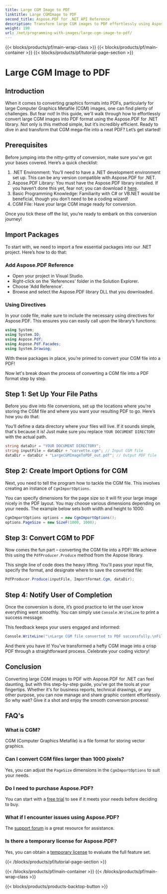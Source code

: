 ```yaml
---
title: Large CGM Image to PDF
linktitle: Large CGMImage to PDF
second_title: Aspose.PDF for .NET API Reference
description: Transform large CGM images to PDF effortlessly using Aspose.PDF for .NET. Follow this simple guide for a quick and effective conversion process.
weight: 190
url: /net/programming-with-images/large-cgm-image-to-pdf/
---
```


{{< blocks/products/pf/main-wrap-class >}}
{{< blocks/products/pf/main-container >}}
{{< blocks/products/pf/tutorial-page-section >}}

# Large CGM Image to PDF

## Introduction

When it comes to converting graphics formats into PDFs, particularly for large Computer Graphics Metafile (CGM) images, one can find plenty of challenges. But fear not! In this guide, we'll walk through how to effortlessly convert large CGM images into PDF format using the Aspose.PDF for .NET library. Not only is this method simple, but it’s incredibly efficient. Ready to dive in and transform that CGM mega-file into a neat PDF? Let’s get started!

## Prerequisites

Before jumping into the nitty-gritty of conversion, make sure you've got your bases covered. Here’s a quick checklist:

1. .NET Environment: You’ll need to have a .NET development environment set up. This can be any version compatible with Aspose.PDF for .NET.
2. Aspose.PDF Library: You must have the Aspose.PDF library installed. If you haven’t done this yet, fear not; you can download it [here](https://releases.aspose.com/pdf/net/).
3. Basic Programming Knowledge: Familiarity with C# or VB.NET would be beneficial, though you don’t need to be a coding wizard!
4. CGM File: Have your large CGM image ready for conversion.

Once you tick these off the list, you’re ready to embark on this conversion journey!

## Import Packages

To start with, we need to import a few essential packages into our .NET project. Here’s how to do that:

### Add Aspose.PDF Reference

- Open your project in Visual Studio.
- Right-click on the 'References' folder in the Solution Explorer.
- Choose 'Add Reference'.
- Browse and select the Aspose.PDF library DLL that you downloaded.

### Using Directives

In your code file, make sure to include the necessary using directives for Aspose.PDF. This ensures you can easily call upon the library’s functions:

```csharp
using System;
using System.IO;
using Aspose.Pdf;
using Aspose.Pdf.Facades;
using System.Drawing;
```

With these packages in place, you’re primed to convert your CGM file into a PDF!

Now let's break down the process of converting a CGM file into a PDF format step by step.

## Step 1: Set Up Your File Paths

Before you dive into file conversions, set up the locations where you're storing the CGM file and where you want your resulting PDF to go. Here’s how you do that:

You’ll define a data directory where your files will live. If it sounds simple, that's because it is! Just make sure you replace `YOUR DOCUMENT DIRECTORY` with the actual path.

```csharp
string dataDir = "YOUR DOCUMENT DIRECTORY";
string inputFile = dataDir + "corvette.cgm"; // Input CGM file
dataDir = dataDir + "LargeCGMImageToPDF_out.pdf"; // Output PDF file
```

## Step 2: Create Import Options for CGM

Next, you need to tell the program how to tackle the CGM file. This involves creating an instance of `CgmImportOptions`.

You can specify dimensions for the page size so it will fit your large image nicely in the PDF layout. You may choose various dimensions depending on your needs. The example below sets both width and height to 1000:

```csharp
CgmImportOptions options = new CgmImportOptions();
options.PageSize = new SizeF(1000, 1000);
```

## Step 3: Convert CGM to PDF

Now comes the fun part – converting the CGM file into a PDF! We achieve this using the `PdfProducer.Produce` method from the Aspose library.

This single line of code does the heavy lifting. You'll pass your input file, specify the format, and designate where to save the converted file:

```csharp
PdfProducer.Produce(inputFile, ImportFormat.Cgm, dataDir);
```

## Step 4: Notify User of Completion

Once the conversion is done, it’s good practice to let the user know everything went smoothly. You can simply use `Console.WriteLine` to print a success message.

This feedback keeps your users engaged and informed:

```csharp
Console.WriteLine("\nLarge CGM file converted to PDF successfully.\nFile saved at " + dataDir);
```

And there you have it! You've transformed a hefty CGM image into a crisp PDF through a straightforward process. Celebrate your coding victory!

## Conclusion

Converting large CGM images to PDF with Aspose.PDF for .NET can feel daunting, but with this step-by-step guide, you’ve got the tools at your fingertips. Whether it's for business reports, technical drawings, or any other purpose, you can now manage and share graphic content effortlessly. So why wait? Give it a shot and enjoy the smooth conversion process!

## FAQ's

### What is CGM?
CGM (Computer Graphics Metafile) is a file format for storing vector graphics.

### Can I convert CGM files larger than 1000 pixels?
Yes, you can adjust the `PageSize` dimensions in the `CgmImportOptions` to suit your needs.

### Do I need to purchase Aspose.PDF?
You can start with a [free trial](https://releases.aspose.com/) to see if it meets your needs before deciding to buy.

### What if I encounter issues using Aspose.PDF?
The [support forum](https://forum.aspose.com/c/pdf/10) is a great resource for assistance.

### Is there a temporary license for Aspose.PDF?
Yes, you can obtain a [temporary license](https://purchase.aspose.com/temporary-license/) to evaluate the full feature set.

{{< /blocks/products/pf/tutorial-page-section >}}

{{< /blocks/products/pf/main-container >}}
{{< /blocks/products/pf/main-wrap-class >}}

{{< blocks/products/products-backtop-button >}}
